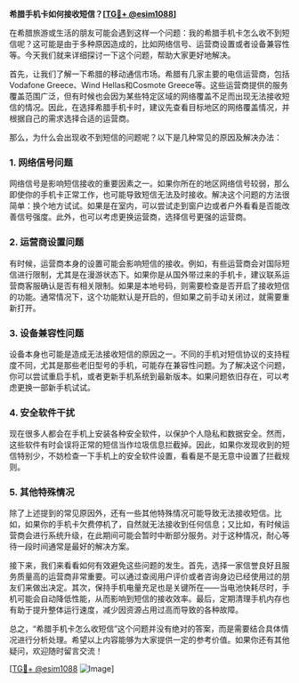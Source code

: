 **希腊手机卡如何接收短信？[[TG💪+ @esim1088](https://t.me/s/esim1088)]**

在希腊旅游或生活的朋友可能会遇到这样一个问题：我的希腊手机卡怎么收不到短信呢？这可能是由于多种原因造成的，比如网络信号、运营商设置或者设备兼容性等。今天我们就来详细探讨一下这个问题，帮助大家更好地解决。

首先，让我们了解一下希腊的移动通信市场。希腊有几家主要的电信运营商，包括Vodafone Greece、Wind Hellas和Cosmote Greece等。这些运营商提供的服务覆盖范围广泛，但有时候也会因为某些特定区域的网络覆盖不足而出现无法接收短信的情况。因此，在选择希腊手机卡时，建议先查看目标地区的网络覆盖情况，并根据自己的需求选择合适的运营商。

那么，为什么会出现收不到短信的问题呢？以下是几种常见的原因及解决办法：

### 1. 网络信号问题

网络信号是影响短信接收的重要因素之一。如果你所在的地区网络信号较弱，那么即使你的手机卡正常工作，也可能导致短信无法及时接收。解决这个问题的方法很简单：换个地方试试。如果是在室内，可以尝试走到窗户边或者户外看看是否能改善信号强度。此外，也可以考虑更换运营商，选择信号更强的运营商。

### 2. 运营商设置问题

有时候，运营商本身的设置可能会影响短信的接收。例如，有些运营商会对国际短信进行限制，尤其是在漫游状态下。如果你是从国外带过来的手机卡，建议联系运营商客服确认是否有相关限制。如果是本地号码，则需要检查是否开启了接收短信的功能。通常情况下，这个功能默认是开启的，但如果之前手动关闭过，就需要重新打开。

### 3. 设备兼容性问题

设备本身也可能是造成无法接收短信的原因之一。不同的手机对短信协议的支持程度不同，尤其是那些老旧型号的手机，可能存在兼容性问题。为了解决这个问题，你可以尝试重启手机，或者更新手机系统到最新版本。如果问题依旧存在，可以考虑更换一部新手机试试。

### 4. 安全软件干扰

现在很多人都会在手机上安装各种安全软件，以保护个人隐私和数据安全。然而，这些软件有时会误将正常的短信当作垃圾信息拦截掉。因此，如果你发现收到的短信特别少，不妨检查一下手机上的安全软件设置，看看是不是无意中设置了拦截规则。

### 5. 其他特殊情况

除了上述提到的常见原因外，还有一些其他特殊情况可能导致无法接收短信。比如，如果你的手机卡欠费停机了，自然就无法接收到任何信息；又比如，有时候运营商会进行系统升级，在此期间可能会暂时中断部分服务。对于这种情况，耐心等待一段时间通常是最好的解决方案。

接下来，我们来看看如何有效避免这些问题的发生。首先，选择一家信誉良好且服务质量高的运营商非常重要。可以通过查阅用户评价或者咨询身边已经使用过的朋友们来做出决定。其次，保持手机电量充足也是关键所在——当电池快耗尽时，手机可能会自动降低性能，从而影响到短信的接收效率。最后，定期清理手机内存也有助于提升整体运行速度，减少因资源占用过高而导致的各种故障。

总之，“希腊手机卡怎么收短信”这个问题并没有绝对的答案，而是需要结合具体情况进行分析处理。希望以上内容能够为大家提供一定的参考价值。如果你还有其他疑问，欢迎随时留言交流！

[[TG💪+ @esim1088](https://t.me/s/esim1088) ![Image](https://i.postimg.cc/4NQfJmqS/Snipaste-2025-05-13-00-14-12.png)]